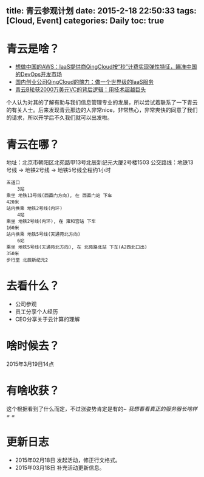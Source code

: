 title: 青云参观计划
date: 2015-2-18 22:50:33
tags: [Cloud, Event]
categories: Daily
toc: true
---
# 青云是啥？
- [想做中国的AWS：IaaS提供商QingCloud按“秒”计费实现弹性特征，瞄准中国的DevOps开发市场](http://www.36kr.com/p/204836.html)
- [国内创业公司QingCloud的魄力：做一个世界级的IaaS服务](http://www.csdn.net/article/2013-08-20/2816631-IaaS-QingCloud)
- [青云B轮获2000万美元VC的背后逻辑：用技术超越巨头](http://capital.chinaventure.com.cn/11/7/1389263145.shtml)

个人认为对其的了解有助与我们信息管理专业的发展，所以尝试着联系了一下青云的有关人士。后来发现青云那边的人非常nice，非常热心，非常爽快的同意了我们的请求，所以开学后不久我们就可以出发啦。

# 青云在哪？
地址：北京市朝阳区北苑路甲13号北辰新纪元大厦2号楼1503
公交路线：地铁13号线 → 地铁2号线 → 地铁5号线全程约1小时
```
五道口
 	3站
乘坐 地铁13号线(西直门方向), 在 西直门站 下车   
420米
站内换乘 地铁2号线(内环)
 	4站
乘坐 地铁2号线(内环), 在 雍和宫站 下车
160米
站内换乘 地铁5号线(天通苑北方向)
 	6站
乘坐 地铁5号线(天通苑北方向), 在 北苑路北站 下车(A2西北口出) 
350米
步行至 北辰新纪元2
```

# 去看什么？
- 公司参观
- 员工分享个人经历
- CEO分享关于云计算的理解

# 啥时候去？
2015年3月19日14点

# 有啥收获？
这个根据看到了什么而定，不过涨姿势肯定是有的~
*我想看看真正的服务器长啥样= =*

# 更新日志
- 2015年02月18日 发起活动，修正行文格式。
- 2015年03月18日 补充活动更新信息。